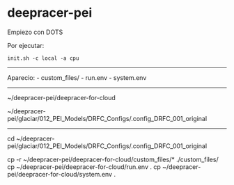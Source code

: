 # deepracer-pei
Empiezo con DOTS

Por ejecutar:

    init.sh -c local -a cpu

---------------------------------

Aparecio:
    -  custom_files/
    -  run.env
    -  system.env

---------------------------------




~/deepracer-pei/deepracer-for-cloud 

~/deepracer-pei/glaciar/012_PEI_Models/DRFC_Configs/.config_DRFC_001_original

-------------
cd ~/deepracer-pei/glaciar/012_PEI_Models/DRFC_Configs/.config_DRFC_001_original

cp -r ~/deepracer-pei/deepracer-for-cloud/custom_files/* ./custom_files/ 
cp    ~/deepracer-pei/deepracer-for-cloud/run.env  . 
cp    ~/deepracer-pei/deepracer-for-cloud/system.env  .